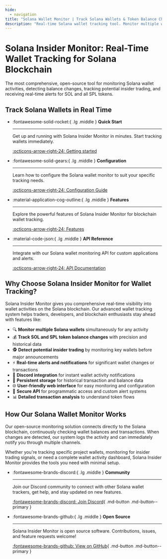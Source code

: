 ```yaml
---
hide:
  - navigation
title: "Solana Wallet Monitor | Track Solana Wallets & Token Balance Changes"
description: "Real-time Solana wallet tracking tool. Monitor multiple wallets, detect insider trading, track SOL & SPL token balance changes with instant alerts. Open source."
---
```


# Solana Insider Monitor: Real-Time Wallet Tracking for Solana Blockchain

The most comprehensive, open-source tool for monitoring Solana wallet activities, detecting balance changes, tracking potential insider trading, and receiving real-time alerts for SOL and all SPL tokens.

## Track Solana Wallets in Real Time

<div class="grid cards" markdown>

-   :fontawesome-solid-rocket:{ .lg .middle } __Quick Start__

    ---

    Get up and running with Solana Insider Monitor in minutes. Start tracking wallets immediately.

    [:octicons-arrow-right-24: Getting started](getting-started/quick-start.md)

-   :fontawesome-solid-gears:{ .lg .middle } __Configuration__

    ---

    Learn how to configure the Solana wallet monitor to suit your specific tracking needs.

    [:octicons-arrow-right-24: Configuration Guide](configuration/index.md)

</div>

<div class="grid cards" markdown>

-   :material-application-cog-outline:{ .lg .middle } __Features__

    ---

    Explore the powerful features of Solana Insider Monitor for blockchain wallet tracking.

    [:octicons-arrow-right-24: Features](features/index.md)

-   :material-code-json:{ .lg .middle } __API Reference__

    ---

    Integrate with our Solana wallet monitoring API for custom applications and alerts.

    [:octicons-arrow-right-24: API Documentation](api/index.md)

</div>

## Why Choose Solana Insider Monitor for Wallet Tracking?

Solana Insider Monitor gives you comprehensive real-time visibility into wallet activities on the Solana blockchain. Our advanced wallet tracking system helps traders, developers, and blockchain enthusiasts stay ahead with features like:

- 🔍 **Monitor multiple Solana wallets** simultaneously for any activity
- 💰 **Track SOL and SPL token balance changes** with precision and historical data
- 🕵️ **Detect potential insider trading** by monitoring key wallets before major announcements
- ⚡ **Real-time alerts and notifications** for significant wallet changes or transactions
- 🔔 **Discord integration** for instant wallet activity notifications
- 💾 **Persistent storage** for historical transaction and balance data
- 🌐 **User-friendly web interface** for easy monitoring and configuration
- 🔑 **Secure API** for programmatic access and custom alert systems
- 📊 **Detailed transaction analysis** to understand token flows

## How Our Solana Wallet Monitor Works

Our open-source monitoring solution connects directly to the Solana blockchain, continuously checking wallet balances and transactions. When changes are detected, our system logs the activity and can immediately notify you through multiple channels.

Whether you're tracking specific project wallets, monitoring for insider trading signals, or need a complete wallet activity dashboard, Solana Insider Monitor provides the tools you need with minimal setup.

<div class="grid cards" markdown>

-   :fontawesome-brands-discord:{ .lg .middle } __Community__

    ---

    Join our Discord community to connect with other Solana wallet trackers,
    get help, and stay updated on new features.

    [:fontawesome-brands-discord: Join Discord](https://discord.gg/7vY9ZBPdya){ .md-button .md-button--primary }

-   :fontawesome-brands-github:{ .lg .middle } __Open Source__

    ---

    Solana Insider Monitor is open source software.
    Contributions, issues, and feature requests welcome!

    [:fontawesome-brands-github: View on GitHub](https://github.com/accursedgalaxy/insider-monitor){ .md-button .md-button--primary }

</div>
